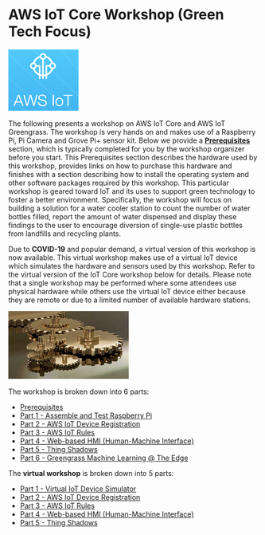 # AWS IoT Core Workshop (Green Tech Focus)

![AWS IoT](images/aws-iot.png)

The following presents a workshop on AWS IoT Core and AWS IoT Greengrass. The workshop is very hands on and makes use of a Raspberry Pi, Pi Camera and Grove Pi+ sensor kit. Below we provide a **[Prerequisites](./Workshop-Prerequisits.md)** section, which is typically completed for you by the workshop organizer before you start. This Prerequisites section describes the hardware used by this workshop, provides links on how to purchase this hardware and finishes with a section describing how to install the operating system and other software packages required by this workshop. This particular workshop is geared toward IoT and its uses to support green technology to foster a better environment. Specifically, the workshop will focus on building a solution for a water cooler station to count the number of water bottles filled, report the amount of water dispensed and display these findings to the user to encourage diversion of single-use plastic bottles from landfills and recycling plants.

Due to **COVID-19** and popular demand, a virtual version of this workshop is now available. This virtual workshop makes use of a virtual IoT device which simulates the hardware and sensors used by this workshop. Refer to the virtual version of the IoT Core workshop below for details. Please note that a single workshop may be performed where some attendees use physical hardware while others use the virtual IoT device either because they are remote or due to a limited number of available hardware stations.

![AWS IoT](images/gears.png)

The workshop is broken down into 6 parts:


* [Prerequisites](./Workshop-Prerequisits.md)
* [Part 1 - Assemble and Test Raspberry Pi](./Workshop1-GrovePi.md)
* [Part 2 - AWS IoT Device Registration](./Workshop2-DeviceOnboarding.md)
* [Part 3 - AWS IoT Rules](./Workshop3-rules.md)
* [Part 4 - Web-based HMI (Human-Machine Interface)](./Workshop4-HMI.md)
* [Part 5 - Thing Shadows](./Workshop5-thing-shadow.md)
* [Part 6 - Greengrass Machine Learning @ The Edge](./Workshop6-greengrass.md)

The **virtual workshop** is broken down into 5 parts:


* [Part 1 - Virtual IoT Device Simulator](./Workshop1-Virtual-Device.md)
* [Part 2 - AWS IoT Device Registration](./Workshop2-Virtual-DeviceOnboarding.md)
* [Part 3 - AWS IoT Rules](./Workshop3-Virtual-rules.md)
* [Part 4 - Web-based HMI (Human-Machine Interface)](./Workshop4-Virtual-HMI.md)
* [Part 5 - Thing Shadows](./Workshop5-Virtual-thing-shadow.md)
